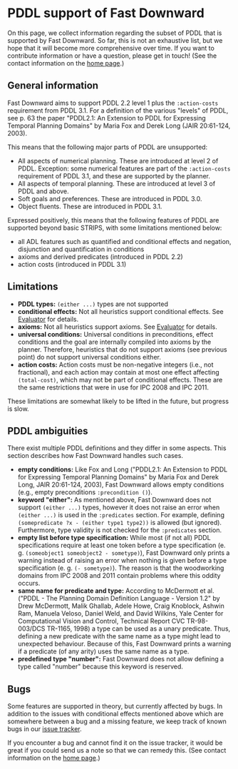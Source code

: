 # PDDL support of Fast Downward

On this page, we collect information regarding the subset of PDDL that
is supported by Fast Downward. So far, this is not an exhaustive list,
but we hope that it will become more comprehensive over time. If you
want to contribute information or have a question, please get in touch!
(See the contact information on the [home page](https://www.fast-downward.org).)

## General information

Fast Downward aims to support PDDL 2.2 level 1 plus the `:action-costs`
requirement from PDDL 3.1. For a definition of the various "levels" of
PDDL, see p. 63 the paper "PDDL2.1: An Extension to PDDL for Expressing
Temporal Planning Domains" by Maria Fox and Derek Long (JAIR 20:61-124,
2003).

This means that the following major parts of PDDL are unsupported:

-   All aspects of numerical planning. These are introduced at level 2
    of PDDL. Exception: some numerical features are part of the
    `:action-costs` requirement of PDDL 3.1, and these are supported by the
    planner.
-   All aspects of temporal planning. These are introduced at level 3 of
    PDDL and above.
-   Soft goals and preferences. These are introduced in PDDL 3.0.
-   Object fluents. These are introduced in PDDL 3.1.

Expressed positively, this means that the following features of PDDL are
supported beyond basic STRIPS, with some limitations mentioned below:

-   all ADL features such as quantified and conditional effects and
    negation, disjunction and quantification in conditions
-   axioms and derived predicates (introduced in PDDL 2.2)
-   action costs (introduced in PDDL 3.1)

## Limitations

-   **PDDL types:** `(either ...)` types are not supported
-   **conditional effects:** Not all heuristics support conditional
    effects. See [Evaluator](search/Evaluator.md) for details.
-   **axioms:** Not all heuristics support axioms. See
    [Evaluator](search/Evaluator.md) for details.
-   **universal conditions:** Universal conditions in preconditions,
    effect conditions and the goal are internally compiled into axioms
    by the planner. Therefore, heuristics that do not support axioms
    (see previous point) do not support universal conditions either.
-   **action costs:** Action costs must be non-negative integers (i.e.,
    not fractional), and each action may contain at most one effect
    affecting `(total-cost)`, which may not be part of conditional effects.
    These are the same restrictions that were in use for IPC 2008 and IPC 2011.

These limitations are somewhat likely to be lifted in the future, but progress
is slow.

## PDDL ambiguities

There exist multiple PDDL definitions and they differ in some aspects. This
section describes how Fast Downward handles such cases.

- **empty conditions:** Like Fox and Long ("PDDL2.1: An Extension to PDDL for
  Expressing Temporal Planning Domains" by Maria Fox and Derek Long, JAIR
  20:61-124, 2003), Fast Downward allows empty conditions (e.g., empty
  preconditions `:precondition ()`).
- **keyword "either":** As mentioned above, Fast Downward does not support
  `(either ...)` types, however it does not raise an error when `(either ...)`
  is used in the `:predicates` section. For example, defining `(somepredicate ?x -
  (either type1 type2))` is allowed (but ignored). Furthermore, type validity
  is not checked for the `:predicates` section.
- **empty list before type specification:** While most (if not all) PDDL
  specifications require at least one token before a type specification (e. g.
  `(someobject1 someobject2 - sometype)`), Fast Downward only prints a warning
  instead of raising an error when nothing is given before a type
  specification (e. g. `(- sometype)`). The reason is that the woodworking
  domains from IPC 2008 and 2011 contain problems where this oddity occurs.
- **same name for predicate and type:** According to McDermott et al. ("PDDL -
  The Planning Domain Definition Language - Version 1.2" by Drew McDermott,
  Malik Ghallab, Adele Howe, Craig Knoblock, Ashwin Ram, Manuela Veloso, Daniel
  Weld, and David Wilkins, Yale Center for Computational Vision and Control,
  Technical Report CVC TR-98-003/DCS TR-1165, 1998) a type can be used as
  a unary predicate. Thus, defining a new predicate with the same name as a
  type might lead to unexpected behaviour. Because of this, Fast Downward
  prints a warning if a predicate (of any arity) uses the same name as a type.
- **predefined type "number":** Fast Downward does not allow defining a type
  called "number" because this keyword is reserved.

## Bugs

Some features are supported in theory, but currently affected by bugs.
In addition to the issues with conditional effects mentioned above which
are somewhere between a bug and a missing feature, we keep track of known bugs
in our [issue tracker](http://issues.fast-downward.org/).

If you encounter a bug and cannot find it on the issue tracker, it would be
great if you could send us a note so that we can remedy this. (See contact
information on the [home page](https://www.fast-downward.org).)
